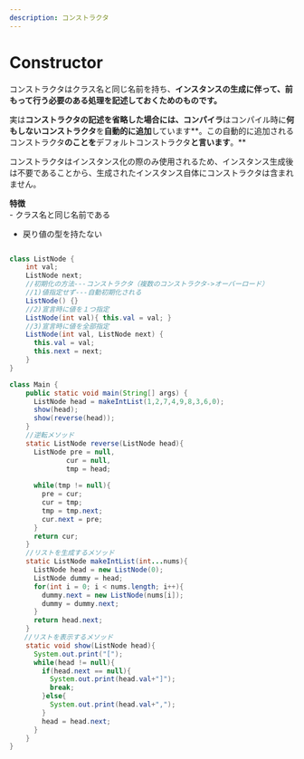 ```yaml
---
description: コンストラクタ
---
```


# Constructor

 コンストラクタはクラス名と同じ名前を持ち、**インスタンスの生成に伴って、前もって行う必要のある処理を記述しておくためのものです。**

 実は**コンストラクタの記述を省略した場合には、コンパイラ**はコンパイル時に**何もしないコンストラクタ**を**自動的に追加**しています**。この自動的に追加されるコンストラクタ**のことを**デフォルトコンストラクタ**と言います**。**

コンストラクタはインスタンス化の際のみ使用されるため、インスタンス生成後は不要であることから、生成されたインスタンス自体にコンストラクタは含まれません。

**特徴**　　　　　　　　　　　　　　　　　　　　　　　　　　　　　　　　　　　　　　　　　　　　　　　 　- クラス名と同じ名前である  
- 戻り値の型を持たない

```java

class ListNode {
    int val;
    ListNode next;
  	//初期化の方法---コンストラクタ（複数のコンストラクタ->オーバーロード）
    //1)値指定せず---自動初期化される
    ListNode() {}
    //2)宣言時に値を１つ指定
    ListNode(int val){ this.val = val; }
    //3)宣言時に値を全部指定
    ListNode(int val, ListNode next) {
      this.val = val; 
      this.next = next; 
    }
}

class Main {
    public static void main(String[] args) {
      ListNode head = makeIntList(1,2,7,4,9,8,3,6,0);
      show(head);
      show(reverse(head));
    }
  	//逆転メソッド
    static ListNode reverse(ListNode head){
      ListNode pre = null, 
              cur = null, 
              tmp = head;
              
      while(tmp != null){
        pre = cur; 
        cur = tmp; 
        tmp = tmp.next;
        cur.next = pre;
      }
      return cur;
    }
  	//リストを生成するメソッド
    static ListNode makeIntList(int...nums){
      ListNode head = new ListNode(0);
      ListNode dummy = head;
      for(int i = 0; i < nums.length; i++){
        dummy.next = new ListNode(nums[i]);
        dummy = dummy.next;
      }
      return head.next;
    }
  　//リストを表示するメソッド
  	static void show(ListNode head){
      System.out.print("[");
      while(head != null){
        if(head.next == null){
          System.out.print(head.val+"]");
          break;
        }else{
          System.out.print(head.val+",");
        }
        head = head.next;
      }
    }
}
```

